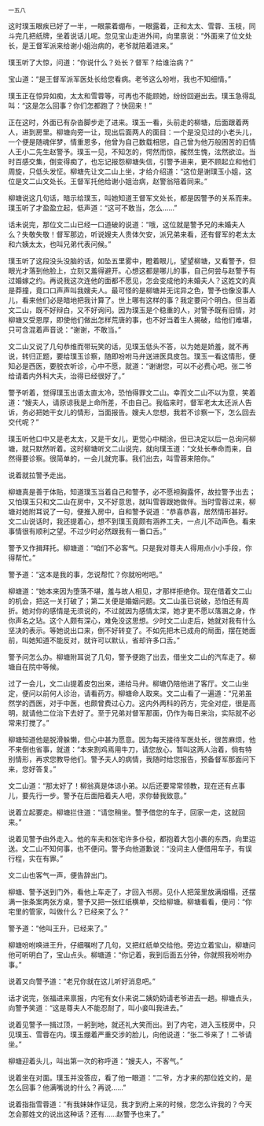     一五八 

   这时璞玉眼疾已好了一半，一眼蒙着绷布，一眼露着，正和太太、雪蓉、玉枝，同斗完几把纸牌，坐着说话儿呢。忽见宝山走进外间，向里禀说：“外面来了位文处长，是王督军派来给谢小姐治病的，老爷就陪着进来。”

   璞玉听了大惊，问道：“你说什么？处长？督军？给谁治病？”

   宝山道：“是王督军派军医处长给您看病。老爷这么吩咐，我也不知细情。”

   璞玉正在惊异如痴，太太和雪蓉等，可再也不能顾她，纷纷回避出去。璞玉急得乱叫：“这是怎么回事？你们怎都跑了？快回来！”

   正在这时，外面已有杂沓脚步走了进来。璞玉一看，头前走的柳塘，后面跟着两人，进到房里。柳塘向旁一让，现出后面两人的面目：一个是没见过的小老头儿，一个便是随魂伴梦，情重恩多，他曾为自己数载相思，自己曾为他万般困苦的旧情人王小二先生赵警予。璞玉一见，不知怎的，愕然而惊，赧然生愧，泫然欲泣。当时百感交集，倒变得痴了，也忘记报怨柳塘失信，引警予进来，更不顾起立和他们周旋，只低头发怔。柳塘先让文二山上坐，才给介绍道：“这位是谢璞玉小姐，这位是文二山文处长。王督军托他给谢小姐治病，赵警翁陪着同来。”

   柳塘说这几句话，暗示给璞玉，叫她知道王督军文处长，都是因警予的关系而来。璞玉听了才盈盈立起，低声道：“这可不敢当，怎么……”

   话未说完，那位文二山已经一口道破的说道：“哦，这位就是警予兄的未婚夫人么？失敬失敬！督军那边，听说嫂夫人贵体欠安，派兄弟来看，还有督军的老太太和六姨太太，也叫兄弟代表问候。”

   璞玉听了这段没头没脑的话，如坠五里雾中，瞪着眼儿，望望柳塘，又看警予，但眼光才落到他脸上，立刻又羞得避开。心想这都是哪儿的事，自己何尝与赵警予有过婚嫁之约。再说我这次连他的面都不愿见，怎会变成他的未婚夫人？这姓文的真是莽撞，竟口口声声叫我嫂夫人。最可怪的是柳塘并无诧异之色，警予也像没事人儿，看来他们必是暗地把我计算了。世上哪有这样的事？我定要问个明白。但当着文二山，既不好辩白，又不好询问。因为璞玉是个稳重的人，对警予既有旧情，对柳塘又受恩厚，即使他们做出怎样荒唐的事，也不好当着生人揭破，给他们难堪，只可含混着声音说：“谢谢，不敢当。”

   文二山又说了几句恭维而带玩笑的话，见璞玉低头不答，以为她是娇羞，就不再说，转归正题，要给璞玉诊察，随即吩咐马弁送进医具皮包。璞玉一看这情形，便知必是西医，要脱衣听诊，心中不愿，就道：“谢谢您，可以不必费心吧。张二爷给请着内外科大夫，治得已经很好了。”

   警予听着，觉得璞玉出语太直太冷，恐怕得罪文二山。幸而文二山不以为意，笑着道：“嫂夫人，请原谅我是上命所差，不由自己。我临来时，督军老太太还派人告诉，务必把她干女儿的情形，当面报告。嫂夫人您想，我若不诊察一下，怎么回去交代呢？”

   璞玉听他口中又是老太太，又是干女儿，更觉心中糊涂，但已决定以后一总询问柳塘，就只默然听着。这时柳塘听文二山说完，就向璞玉道：“文处长奉命而来，自然得要诊察。很简单的，一会儿就完事。我们出去，叫雪蓉来陪你。”

   说着就拉警予走出。

   柳塘真是善于体贴，知道璞玉当着自己和警予，必不愿袒胸露怀，故拉警予出去；又怕璞玉只和文二山在房中，又不好意思，就叫雪蓉跟她做伴。当时雪蓉过来，柳塘对她附耳说了一句，便推入房中，自和警予说道：“恭喜恭喜，居然情形甚好。文二山说话时，我还提着心，想不到璞玉竟颇有涵养工夫，一点儿不动声色。看来事情很有顺利之望。不过少时必然跟我有一番口舌。”

   警予又作揖拜托。柳塘道：“咱们不必客气。只是我对尊夫人得用点小小手段，你得帮忙。”

   警予道：“这本是我的事，怎说帮忙？你就吩咐吧。”

   柳塘道：“她本来因为堕落不堪，羞与故人相见，才那样拒绝你。现在借着文二山的机会，把这一关打破了；第二关便是婚姻问题。文二山虽已说破，恐怕还有周折。她对你的感情是无须说的，不过就因为感情太深，她才更不愿以落溷之身，作你声名之玷。这个人颇有深心，难免没这思想。少时文二山走后，她就对我有什么坚决的表示。等她说出口来，倒不好转变了。不如先把木已成舟的局面，摆在她面前，叫她知道不能反对，就许可以默认，省却许多口舌。”

   警予问怎么办。柳塘附耳说了几句，警予便跑了出去，借坐文二山的汽车走了。柳塘自在院中等候。

   过了一会儿，文二山提着皮包出来，递给马弁。柳塘仍陪他进了客厅。文二山坐定，便问以前何人诊治，请看药方。柳塘命人取来。文二山看了一遍道：“兄弟虽然学的西医，对于中医，也颇曾费过心力。这内外两科的药方，完全对症，很是高明，就请他二位治下去好了。至于兄弟对督军那面，仍作为每日来治，实际就不必常来打搅了。”

   柳塘知道他是脱滑躲懒，但心中甚为愿意。因为每天接待军医处长，很苦麻烦，他不来倒也省事，就道：“本来割鸡焉用牛刀，请您放心，暂叫这两人治着，倘有特别情形，再求您教导他们。警予夫人的病情，我随时给您报告，预备督军那面问下来，您好答复。”

   文二山道：“那太好了！柳翁真是体谅小弟。以后还要常常领教，现在还有点事儿，要先行一步。警予在后面陪着夫人吧，求你替我致意。”

   说着立起要走。柳塘拦住道：“请您稍坐。警予借您的车子，回家一走，这就回来。”

   说着见警予由外走入。他的车夫和张宅许多仆役，都抱着大包小裹的东西，向里运送。文二山不知何事，也不便问。警予向他道歉说：“没问主人便借用车子，有误行程，实在有罪。”

   文二山也客气一声，便告辞出门。

   柳塘、警予送到门外，看他上车走了，才回入书房。见仆人把笼里放满烟榻，还摆满一张条案两张方桌，警予又把一张红纸横单，交给柳塘。柳塘看看，便问：“你宅里的管家，叫做什么？已经来了么？”

   警予道：“他叫王升，已经来了。”

   柳塘吩咐唤进王升，仔细嘱咐了几句，又把红纸单交给他。旁边立着宝山，柳塘问他可听明白了，宝山点头。柳塘道：“你记着，我到后面五分钟，你就照我吩咐办事。”

   说着又向警予道：“老兄你就在这儿听好消息吧。”

   话才说完，张福进来禀报，内宅有女仆来说二姨奶奶请老爷进去一趟。柳塘点头，向警予笑道：“这是尊夫人不能忍耐了，叫小妾叫我进去。”

   说着见警予一揖过顶，一躬到地，就还礼大笑而出。到了内宅，进入玉枝房中，只见璞玉、雪蓉在内。璞玉绷着严重交涉的脸儿，向他说道：“张二爷来了！二爷请坐。”

   柳塘迎着头儿，叫出第一次的称呼道：“嫂夫人，不客气。”

   说着坐在对面。璞玉并没答应，看了他一眼道：“二爷，方才来的那位姓文的，是怎么回事？他满嘴说的什么？再说……”

   说着指指雪蓉道：“有我妹妹作证见，我才到府上来的时候，您怎么许我的？今天怎会那姓文的说出这种话？还有……赵警予也来了。”

